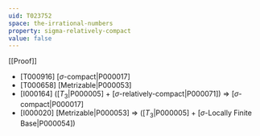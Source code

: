 ```yaml
---
uid: T023752
space: the-irrational-numbers
property: sigma-relatively-compact
value: false
---
```

[[Proof]]

* [T000916] [$\sigma$-compact|P000017]
* [T000658] [Metrizable|P000053]
* [I000164] ([$T_3$|P000005] + [$\sigma$-relatively-compact|P000071]) => [$\sigma$-compact|P000017]
* [I000020] [Metrizable|P000053] => ([$T_3$|P000005] + [$\sigma$-Locally Finite Base|P000054])


